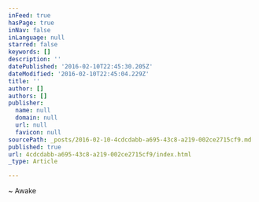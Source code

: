 ```yaml
---
inFeed: true
hasPage: true
inNav: false
inLanguage: null
starred: false
keywords: []
description: ''
datePublished: '2016-02-10T22:45:30.205Z'
dateModified: '2016-02-10T22:45:04.229Z'
title: ''
author: []
authors: []
publisher:
  name: null
  domain: null
  url: null
  favicon: null
sourcePath: _posts/2016-02-10-4cdcdabb-a695-43c8-a219-002ce2715cf9.md
published: true
url: 4cdcdabb-a695-43c8-a219-002ce2715cf9/index.html
_type: Article

---
```

~ Awake